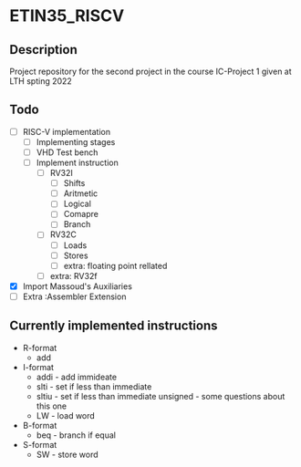 # ETIN35_RISCV

## Description

Project repository for the second project in the course IC-Project 1 given at LTH spting 2022

## Todo

- [ ] RISC-V implementation
  - [ ] Implementing stages
  - [ ] VHD Test bench
  - [ ] Implement instruction
    - [ ] RV32I
      - [ ] Shifts
      - [ ] Aritmetic
      - [ ] Logical
      - [ ] Comapre
      - [ ] Branch
    - [ ] RV32C
      - [ ] Loads
      - [ ] Stores
      - [ ] extra: floating point rellated
    - [ ] extra: RV32f
- [x] Import Massoud's Auxiliaries
- [ ] Extra :Assembler Extension

## Currently implemented instructions

- R-format
	- add
- I-format
	- addi - add immideate
	- slti - set if less than immediate
	- sltiu - set if less than immediate unsigned - some questions about this one
	- LW - load word
- B-format
	- beq - branch if equal
- S-format
	- SW - store word
